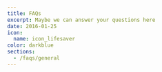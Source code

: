 ```yaml
---
title: FAQs
excerpt: Maybe we can answer your questions here
date: 2016-01-25
icon:
  name: icon_lifesaver
color: darkblue
sections:
  - /faqs/general
---
```


